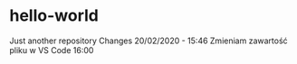 # hello-world
Just another repository
Changes 20/02/2020 - 15:46
Zmieniam zawartość pliku w VS Code 16:00
